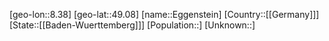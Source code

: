 ﻿---
location: [49.08,8.38]
type: City
tags:
- geo/City


SpocWebEntityId: 29983
isDeleted: false
confidential: public

---
[geo-lon::8.38]
[geo-lat::49.08]
[name::Eggenstein]
[Country::[[Germany]]]
[State::[[Baden-Wuerttemberg]]]
[Population::]
[Unknown::]

